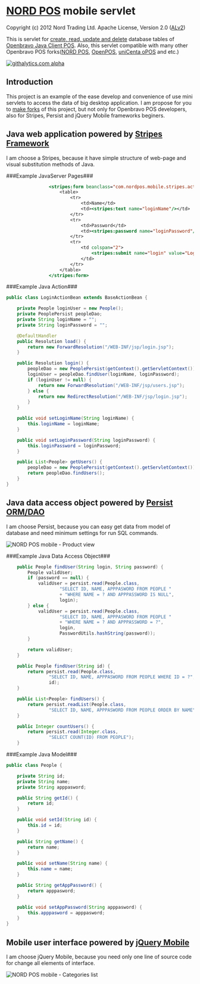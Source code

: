 # [NORD POS](http://www.nordpos.com) mobile servlet #
Copyright (c) 2012 Nord Trading Ltd. Apache License, Version 2.0 ([ALv2](http://www.apache.org/licenses/LICENSE-2.0.html))

This is servlet for [create, read, update and delete](http://en.wikipedia.org/wiki/Create,_read,_update_and_delete) database tables of [Openbravo Java Client POS](http://wiki.openbravo.com/wiki/Projects:POS/FAQ/javapos). Also, this servlet compatible with many other Openbravo POS forks([NORD POS](http://www.nordpos.com/), [OpenPOS](http://forge.openbravo.com/projects/Openpos), [uniCenta oPOS](http://sourceforge.net/projects/unicentaopos/) and etc.)

[![githalytics.com alpha](https://cruel-carlota.pagodabox.com/2e98c4f8151adb2c32da940a6c12fb2a "githalytics.com")](http://githalytics.com/svininykh/nordpos-mobile-stripes)

## Introduction ##
This project is an example of the ease develop and convenience of use mini servlets to access the data of big desktop application. I am propose for you to [make forks](https://github.com/svininykh/nordpos-mobile-stripes/fork) of this project, but not only for Openbravo POS developers, also for Stripes, Persist and jQuery Mobile frameworks beginers.

## Java web application powered by [Stripes Framework](http://www.stripesframework.org) ##
I am choose a Stripes, because it have simple structure of web-page and visual substitution methods of Java.

###Example JavaServer Pages###
```jsp
                <stripes:form beanclass="com.nordpos.mobile.stripes.action.LoginActionBean">
                    <table>
                        <tr>
                            <td>Name</td>
                            <td><stripes:text name="loginName"/></td>
                        </tr>
                        <tr>
                            <td>Password</td>
                            <td><stripes:password name="loginPassword"/></td>
                        </tr>
                        <tr>
                            <td colspan="2">
                                <stripes:submit name="login" value="Login" />
                            </td>
                        </tr>
                    </table>
                </stripes:form>
```

###Example Java Action###

```java
public class LoginActionBean extends BaseActionBean {

    private People loginUser = new People();
    private PeoplePersist peopleDao;
    private String loginName = "";
    private String loginPassword = "";

    @DefaultHandler
    public Resolution load() {
        return new ForwardResolution("/WEB-INF/jsp/login.jsp");
    }

    public Resolution login() {
        peopleDao = new PeoplePersist(getContext().getServletContext());
        loginUser = peopleDao.findUser(loginName, loginPassword);
        if (loginUser != null) {
            return new ForwardResolution("/WEB-INF/jsp/users.jsp");
        } else {
            return new RedirectResolution("/WEB-INF/jsp/login.jsp");
        }
    }

    public void setLoginName(String loginName) {
        this.loginName = loginName;
    }

    public void setLoginPassword(String loginPassword) {
        this.loginPassword = loginPassword;
    }

    public List<People> getUsers() {
        peopleDao = new PeoplePersist(getContext().getServletContext());
        return peopleDao.findUsers();
    }
}
```

## Java data access object powered by [Persist ORM/DAO](http://github.com/rufiao/persist) ##
I am choose Persist, because you can easy get data from model of database and need minimum settings for run SQL commands.

![NORD POS mobile - Product view](http://farm9.staticflickr.com/8525/8648561310_a95651b7ba_m.jpg "Product view")

###Example Java Data Access Object###

```java
    public People findUser(String login, String password) {
        People validUser;
        if (password == null) {
            validUser = persist.read(People.class,
                    "SELECT ID, NAME, APPPASWORD FROM PEOPLE "
                    + "WHERE NAME = ? AND APPPASSWORD IS NULL",
                    login);
        } else {
            validUser = persist.read(People.class,
                    "SELECT ID, NAME, APPPASWORD FROM PEOPLE "
                    + "WHERE NAME = ? AND APPPASSWORD = ?",
                    login,
                    PasswordUtils.hashString(password));
        }

        return validUser;
    }

    public People findUser(String id) {
        return persist.read(People.class,
                "SELECT ID, NAME, APPPASWORD FROM PEOPLE WHERE ID = ?",
                id);
    }

    public List<People> findUsers() {
        return persist.readList(People.class,
                "SELECT ID, NAME, APPPASWORD FROM PEOPLE ORDER BY NAME");
    }

    public Integer countUsers() {
        return persist.read(Integer.class,
                "SELECT COUNT(ID) FROM PEOPLE");
    }
```

###Example Java Model###

```java
public class People {

    private String id;
    private String name;
    private String apppasword;

    public String getId() {
        return id;
    }

    public void setId(String id) {
        this.id = id;
    }

    public String getName() {
        return name;
    }

    public void setName(String name) {
        this.name = name;
    }

    public String getAppPassword() {
        return apppasword;
    }

    public void setAppPassword(String apppasword) {
        this.apppasword = apppasword;
    }
}
```

## Mobile user interface powered by [jQuery Mobile](http://www.jquerymobile.com) ##
I am choose jQuery Mobile, because you need only one line of source code for change all elements of interface.

![NORD POS mobile - Categories list](http://farm9.staticflickr.com/8254/8648529750_7b0a8d13e8_m.jpg "Categories list")
